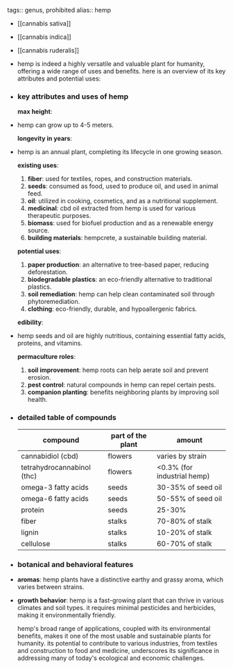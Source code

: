 tags:: genus, prohibited
alias:: hemp

- [[cannabis sativa]]
- [[cannabis indica]]
- [[cannabis ruderalis]]
- hemp is indeed a highly versatile and valuable plant for humanity, offering a wide range of uses and benefits. here is an overview of its key attributes and potential uses:
- ### key attributes and uses of hemp
  
  **max height**:
- hemp can grow up to 4-5 meters.
  
  **longevity in years**:
- hemp is an annual plant, completing its lifecycle in one growing season.
  
  **existing uses**:
  1. **fiber**: used for textiles, ropes, and construction materials.
  2. **seeds**: consumed as food, used to produce oil, and used in animal feed.
  3. **oil**: utilized in cooking, cosmetics, and as a nutritional supplement.
  4. **medicinal**: cbd oil extracted from hemp is used for various therapeutic purposes.
  5. **biomass**: used for biofuel production and as a renewable energy source.
  6. **building materials**: hempcrete, a sustainable building material.
  
  **potential uses**:
  1. **paper production**: an alternative to tree-based paper, reducing deforestation.
  2. **biodegradable plastics**: an eco-friendly alternative to traditional plastics.
  3. **soil remediation**: hemp can help clean contaminated soil through phytoremediation.
  4. **clothing**: eco-friendly, durable, and hypoallergenic fabrics.
  
  **edibility**:
- hemp seeds and oil are highly nutritious, containing essential fatty acids, proteins, and vitamins.
  
  **permaculture roles**:
  1. **soil improvement**: hemp roots can help aerate soil and prevent erosion.
  2. **pest control**: natural compounds in hemp can repel certain pests.
  3. **companion planting**: benefits neighboring plants by improving soil health.
- ### detailed table of compounds
  
  | compound                  | part of the plant      | amount                |
  |---------------------------|------------------------|-----------------------|
  | cannabidiol (cbd)         | flowers                | varies by strain      |
  | tetrahydrocannabinol (thc)| flowers                | <0.3% (for industrial hemp)|
  | omega-3 fatty acids       | seeds                  | 30-35% of seed oil    |
  | omega-6 fatty acids       | seeds                  | 50-55% of seed oil    |
  | protein                   | seeds                  | 25-30%                |
  | fiber                     | stalks                 | 70-80% of stalk       |
  | lignin                    | stalks                 | 10-20% of stalk       |
  | cellulose                 | stalks                 | 60-70% of stalk       |
- ### botanical and behavioral features
- **aromas**: hemp plants have a distinctive earthy and grassy aroma, which varies between strains.
- **growth behavior**: hemp is a fast-growing plant that can thrive in various climates and soil types. it requires minimal pesticides and herbicides, making it environmentally friendly.
  
  hemp's broad range of applications, coupled with its environmental benefits, makes it one of the most usable and sustainable plants for humanity. its potential to contribute to various industries, from textiles and construction to food and medicine, underscores its significance in addressing many of today's ecological and economic challenges.